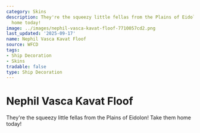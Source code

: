 ```yaml
---
category: Skins
description: They're the squeezy little fellas from the Plains of Eidolon! Take them
  home today!
image: ../images/nephil-vasca-kavat-floof-7710057cd2.png
last_updated: '2025-09-17'
name: Nephil Vasca Kavat Floof
source: WFCD
tags:
- Ship Decoration
- Skins
tradable: false
type: Ship Decoration
---
```


# Nephil Vasca Kavat Floof

They're the squeezy little fellas from the Plains of Eidolon! Take them home today!

